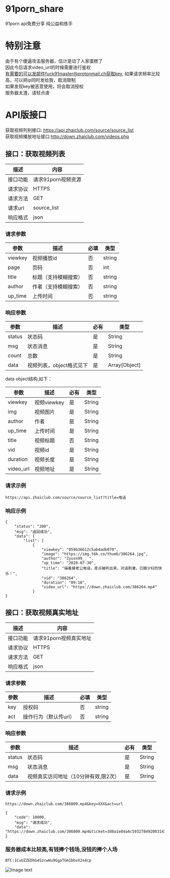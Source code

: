 # 91porn_share
91porn api免费分享 纯公益和练手
# 特别注意
由于有个傻逼攻击服务器，估计是动了人家蛋糕了  
因此今后请求video_url的时候需要进行鉴权   
有需要的可以发邮件fuck91master@protonmail.ch获取key,
如果请求频率比较高，可以把ip同时发给我，取消限制     
如果发现key被恶意使用，将会取消授权  
服务器太渣，请轻点虐
# API版接口 

获取视频列别接口: https://api.zhaiclub.com/source/source_list  
获取视频播放地址接口:http://down.zhaiclub.com/videos.php

## 接口：获取视频列表
| 描述     | 内容               |
| -------- | ------------------ |
| 接口功能 | 请求91porn视频资源 |
| 请求协议 | HTTPS              |
| 请求方法 | GET                |
| 请求url  | source_list           |
| 响应格式 | json               |

### 请求参数

| 参数     | 描述                                             | 必填 | 类型   |
| -------- | ------------------------------------------------ | ---- | ------ |
| viewkey  | 视频播放id                                             | 否  | string    |
| page     | 页码                                             | 否  | int    |
| title     | 标题（支持模糊搜索）                                           | 否  | string   |
| author     | 作者（支持模糊搜索）                                             | 否  |  string   |
| up_time   |上传时间                                             | 否  | string   |



### 响应参数

| 参数        | 描述                     | 必有 | 类型          |
| ----------- | ------------------------ | ---- | ------------- |
| status   | 状态码                   | 是   | String        |
| msg | 状态消息                   | 是   | String        |
| count| 总数         | 是   | String        |
| data | 视频列表，object格式见下 | 是   | Array[Object] |


data object结构,如下：

| 参数       | 描述        | 必有 | 类型   |
| ---------- | ----------- | ---- | ------ |
| viewkey    | 视频viewkey | 是   | String |
| img      | 视频图片    | 是   | String |
| author        | 作者 | 是   | String |
| up_time   | 上传时间    | 是   | String |
| title   | 视频标题    | 否   | String |
| vid | 视频id    | 是   | String |
| duration | 视频长度  | 是   | String |
| video_url | 视频地址  | 是   | String |

### 请求示例

```
https://api.zhaiclub.com/source/source_list?title=电话
```

### 响应示例


```
{
    "status": "200",
    "msg": "返回成功",
    "data": {
        "list": [
            {
                "viewkey": "059b36612c5ab4adb070",
                "image": "https://img.t6k.co/thumb/386264.jpg",
                "author": "Zyusn99_  ",
                "up_time": "2020-07-30",
                "title": "操着接老公电话，差点被听出来，对话刺激，已婚少妇的快乐！",
                "vid": "386264",
                "duration": "09:16",
                "video_url": "https://down.zhaiclub.com/386264.mp4"
            }
}
```
## 接口：获取视频真实地址
| 描述     | 内容               |
| -------- | ------------------ |
| 接口功能 | 请求91porn视频真实地址 |
| 请求协议 | HTTPS              |
| 请求方法 | GET                |
| 响应格式 | json               |

### 请求参数

| 参数     | 描述                                             | 必填 | 类型   |
| -------- | ------------------------------------------------ | ---- | ------ |
| key     | 授权码                                             | 否  | string    |
| act     | 操作行为（默认传url）                                            | 否  | string   |



### 响应参数

| 参数        | 描述                     | 必有 | 类型          |
| ----------- | ------------------------ | ---- | ------------- |
| status   | 状态码                   | 是   | String        |
| msg | 状态消息                   | 是   | String        |
| data | 视频真实访问地址（10分钟有效,限2次） | 是   | String |

### 请求示例

```
https://down.zhaiclub.com/386809.mp4&key=XXX&act=url
```

```
{
    "code": 10000,
    "msg": "请求成功",
    "data": "https://down.zhaiclub.com/386809.mp4&ticket=3d8a1e84a4c593278492083143cc94b2"
}
```

### 服务器成本比较高,有钱捧个钱场,没钱的捧个人场

```
BTC:1CuUZZEDhG4SzcwHu9GgaTGm1bbvX2e4cp

```
![Image text](https://github.com/fuck91master/91porn_share/blob/master/BTC.jpg)


